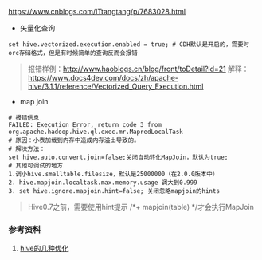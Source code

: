

https://www.cnblogs.com/ITtangtang/p/7683028.html


- 矢量化查询
```
set hive.vectorized.execution.enabled = true; # CDH默认是开启的，需要时orc存储格式，但是有时候简单的查询反而会报错
```
> 报错样例：http://www.haoblogs.cn/blog/front/toDetail?id=21
> 解释：https://www.docs4dev.com/docs/zh/apache-hive/3.1.1/reference/Vectorized_Query_Execution.html

- map join
 ```
 # 报错信息
 FAILED: Execution Error, return code 3 from org.apache.hadoop.hive.ql.exec.mr.MapredLocalTask
 # 原因：小表加载到内存中造成内存溢出导致的。
 # 解决方法：
 set hive.auto.convert.join=false;关闭自动转化MapJoin，默认为true;
 # 其他可调试的地方
 1.调小hive.smalltable.filesize，默认是25000000（在2.0.0版本中）
 2. hive.mapjoin.localtask.max.memory.usage 调大到0.999
 3. set hive.ignore.mapjoin.hint=false; 关闭忽略mapjoin的hints
 ```
 > Hive0.7之前，需要使用hint提示 /*+ mapjoin(table) */才会执行MapJoin
 
 
 
 ### 参考资料
 1. [hive的几种优化](https://www.cnblogs.com/SpeakSoftlyLove/p/6063908.html)